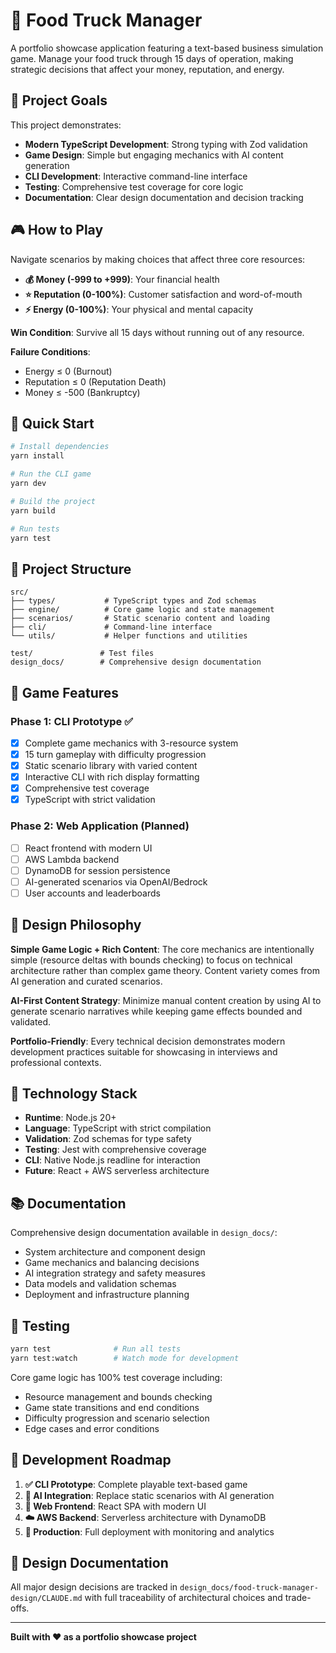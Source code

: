 # 🚚 Food Truck Manager

A portfolio showcase application featuring a text-based business simulation game. Manage your food truck through 15 days of operation, making strategic decisions that affect your money, reputation, and energy.

## 🎯 Project Goals

This project demonstrates:
- **Modern TypeScript Development**: Strong typing with Zod validation
- **Game Design**: Simple but engaging mechanics with AI content generation
- **CLI Development**: Interactive command-line interface
- **Testing**: Comprehensive test coverage for core logic
- **Documentation**: Clear design documentation and decision tracking

## 🎮 How to Play

Navigate scenarios by making choices that affect three core resources:

- **💰 Money (-999 to +999)**: Your financial health
- **⭐ Reputation (0-100%)**: Customer satisfaction and word-of-mouth
- **⚡ Energy (0-100%)**: Your physical and mental capacity

**Win Condition**: Survive all 15 days without running out of any resource.

**Failure Conditions**: 
- Energy ≤ 0 (Burnout)
- Reputation ≤ 0 (Reputation Death)  
- Money ≤ -500 (Bankruptcy)

## 🚀 Quick Start

```bash
# Install dependencies
yarn install

# Run the CLI game
yarn dev

# Build the project
yarn build

# Run tests
yarn test
```

## 📁 Project Structure

```
src/
├── types/           # TypeScript types and Zod schemas
├── engine/          # Core game logic and state management
├── scenarios/       # Static scenario content and loading
├── cli/             # Command-line interface
└── utils/           # Helper functions and utilities

test/               # Test files
design_docs/        # Comprehensive design documentation
```

## 🧪 Game Features

### Phase 1: CLI Prototype ✅
- [x] Complete game mechanics with 3-resource system
- [x] 15 turn gameplay with difficulty progression
- [x] Static scenario library with varied content
- [x] Interactive CLI with rich display formatting
- [x] Comprehensive test coverage
- [x] TypeScript with strict validation

### Phase 2: Web Application (Planned)
- [ ] React frontend with modern UI
- [ ] AWS Lambda backend
- [ ] DynamoDB for session persistence
- [ ] AI-generated scenarios via OpenAI/Bedrock
- [ ] User accounts and leaderboards

## 🎨 Design Philosophy

**Simple Game Logic + Rich Content**: The core mechanics are intentionally simple (resource deltas with bounds checking) to focus on technical architecture rather than complex game theory. Content variety comes from AI generation and curated scenarios.

**AI-First Content Strategy**: Minimize manual content creation by using AI to generate scenario narratives while keeping game effects bounded and validated.

**Portfolio-Friendly**: Every technical decision demonstrates modern development practices suitable for showcasing in interviews and professional contexts.

## 🧰 Technology Stack

- **Runtime**: Node.js 20+
- **Language**: TypeScript with strict compilation
- **Validation**: Zod schemas for type safety
- **Testing**: Jest with comprehensive coverage
- **CLI**: Native Node.js readline for interaction
- **Future**: React + AWS serverless architecture

## 📚 Documentation

Comprehensive design documentation available in `design_docs/`:
- System architecture and component design
- Game mechanics and balancing decisions  
- AI integration strategy and safety measures
- Data models and validation schemas
- Deployment and infrastructure planning

## 🧪 Testing

```bash
yarn test              # Run all tests
yarn test:watch        # Watch mode for development
```

Core game logic has 100% test coverage including:
- Resource management and bounds checking
- Game state transitions and end conditions
- Difficulty progression and scenario selection
- Edge cases and error conditions

## 🎯 Development Roadmap

1. **✅ CLI Prototype**: Complete playable text-based game
2. **🔄 AI Integration**: Replace static scenarios with AI generation
3. **📱 Web Frontend**: React SPA with modern UI
4. **☁️ AWS Backend**: Serverless architecture with DynamoDB
5. **🚀 Production**: Full deployment with monitoring and analytics

## 📝 Design Documentation

All major design decisions are tracked in `design_docs/food-truck-manager-design/CLAUDE.md` with full traceability of architectural choices and trade-offs.

---

**Built with ❤️ as a portfolio showcase project**